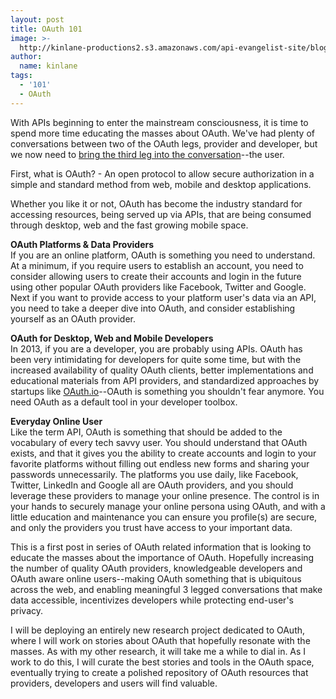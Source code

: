 ```yaml
---
layout: post
title: OAuth 101
image: >-
  http://kinlane-productions2.s3.amazonaws.com/api-evangelist-site/blog/OAuth2.png
author:
  name: kinlane
tags:
  - '101'
  - OAuth
---
```

With APIs beginning to enter the mainstream consciousness, it is time to spend more time educating the masses about OAuth. We've had plenty of conversations between two of the OAuth legs, provider and developer, but we now need to [bring the third leg into the conversation](http://apievangelist.com/2013/02/26/which-of-the-three-oauth-legs-is-the-most-important/ "3 legged conversations")\--the user.

First, what is OAuth? - An open protocol to allow secure authorization in a simple and standard method from web, mobile and desktop applications.

Whether you like it or not, OAuth has become the industry standard for accessing resources, being served up via APIs, that are being consumed through desktop, web and the fast growing mobile space.

**OAuth Platforms & Data Providers**  
If you are an online platform, OAuth is something you need to understand. At a minimum, if you require users to establish an account, you need to consider allowing users to create their accounts and login in the future using other popular OAuth providers like Facebook, Twitter and Google. Next if you want to provide access to your platform user's data via an API, you need to take a deeper dive into OAuth, and consider establishing yourself as an OAuth provider.

**OAuth for Desktop, Web and Mobile Developers**  
In 2013, if you are a developer, you are probably using APIs. OAuth has been very intimidating for developers for quite some time, but with the increased availability of quality OAuth clients, better implementations and educational materials from API providers, and standardized approaches by startups like [OAuth.io](http://apievangelist.com/2013/08/13/simplifying-oauth-with-oauthio/ "OAuth.io")\--OAuth is something you shouldn't fear anymore. You need OAuth as a default tool in your developer toolbox.

**Everyday Online User**  
Like the term API, OAuth is something that should be added to the vocabulary of every tech savvy user. You should understand that OAuth exists, and that it gives you the ability to create accounts and login to your favorite platforms without filling out endless new forms and sharing your passwords unnecessarily. The platforms you use daily, like Facebook, Twitter, LinkedIn and Google all are OAuth providers, and you should leverage these providers to manage your online presence. The control is in your hands to securely manage your online persona using OAuth, and with a little education and maintenance you can ensure you profile(s) are secure, and only the providers you trust have access to your important data.

This is a first post in series of OAuth related information that is looking to educate the masses about the importance of OAuth. Hopefully increasing the number of quality OAuth providers, knowledgeable developers and OAuth aware online users--making OAuth something that is ubiquitous across the web, and enabling meaningful 3 legged conversations that make data accessible, incentivizes developers while protecting end-user's privacy.

I will be deploying an entirely new research project dedicated to OAuth, where I will work on stories about OAuth that hopefully resonate with the masses. As with my other research, it will take me a while to dial in. As I work to do this, I will curate the best stories and tools in the OAuth space, eventually trying to create a polished repository of OAuth resources that providers, developers and users will find valuable.